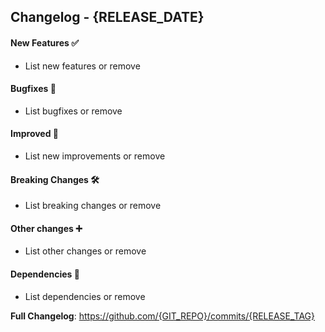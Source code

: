 ## Changelog - {RELEASE_DATE}
#### New Features ✅
* List new features or remove

#### Bugfixes 🎉
* List bugfixes or remove
 
#### Improved 💜
* List new improvements or remove

#### Breaking Changes 🛠
* List breaking changes or remove

#### Other changes ➕
* List other changes or remove

#### Dependencies 📎
* List dependencies or remove

**Full Changelog**: https://github.com/{GIT_REPO}/commits/{RELEASE_TAG}